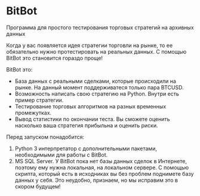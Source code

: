 # BitBot
Программа для простого тестирования торговых стратегий на архивных данных

Когда у вас появляется идея стратегии торговли на рынке, то ее обязательно нужно протестировать на реальных данных. С помощью BitBot это становится гораздо проще!

BitBot это:
 - База данных с реальными сделками, которые происходили на рынке. На данный момент поддерживатеся только пара BTCUSD.
 - Возможность написать свою стратегию на Python. Внутри есть пример стратегии.
 - Тестирование торговых алгоритмов на разных временных промежутках. 
 - Вывод статистики по окончании теста. Вы сможете оценить насколько ваша стратегия прибыльна и оценить риски.

Перед запуском понадобится:
1) Python 3 интерпретатор с дополнительными пакетами, необходимыми для работы с BitBot.
2) MS SQL Server. У BitBot пока нет базы данных сделок в Интернете, поэтому ему нужна локальная, на локальном сервере. С помощью скрипта, который есть в исходниках вы без проблем поднимете базу данных у себя. Это неудобно, признаем, но мы исправим это в скором будущем! 
